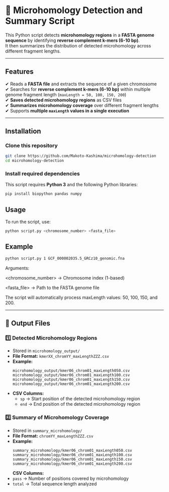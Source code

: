 # 🧬 Microhomology Detection and Summary Script

This Python script detects **microhomology regions** in a **FASTA genome sequence** by identifying **reverse complement k-mers (6-10 bp)**.  
It then summarizes the distribution of detected microhomology across different fragment lengths.

---

##  Features
✔ Reads a **FASTA file** and extracts the sequence of a given chromosome  
✔ Searches for **reverse complement k-mers (6-10 bp)** within multiple genome fragment length (`maxLength = 50, 100, 150, 200`)  
✔ **Saves detected microhomology regions** as CSV files  
✔ **Summarizes microhomology coverage** over different fragment lengths  
✔ Supports **multiple `maxLength` values in a single execution**  

---

## Installation
### Clone this repository
```bash
git clone https://github.com/Makoto-Kashima/microhomology-detection
cd microhomology-detection
```

### Install required dependencies
This script requires **Python 3** and the following Python libraries:
```bash
pip install biopython pandas numpy
```

## Usage
To run the script, use:
```bash
python script.py <chromosome_number> <fasta_file>
```

## Example
```bash
python script.py 1 GCF_000002035.5_GRCz10_genomic.fna
```
Arguments:

<chromosome_number> → Chromosome index (1-based)

<fasta_file> → Path to the FASTA genome file

The script will automatically process maxLength values: 50, 100, 150, and 200.

---

## 📂 Output Files
### 1️⃣ Detected Microhomology Regions
- Stored in `microhomology_output/`
- **File Format:** `kmerXX_chromYY_maxLengthZZZ.csv`
- **Example:**
  ```plaintext
  microhomology_output/kmer06_chrom01_maxLength050.csv
  microhomology_output/kmer06_chrom01_maxLength100.csv
  microhomology_output/kmer06_chrom01_maxLength150.csv
  microhomology_output/kmer06_chrom01_maxLength200.csv

- **CSV Columns:**
  - `sp` → Start position of the detected microhomology region
  - `end` → End position of the detected microhomology region

### 2️⃣ Summary of Microhomology Coverage
- Stored in `summary_microhomology/`
- **File Format:** `chromYY_maxLengthZZZ.csv`
- **Example:**
  ```plaintext
  summary_microhomology/kmer06_chrom01_maxLength050.csv
  summary_microhomology/kmer06_chrom01_maxLength100.csv
  summary_microhomology/kmer06_chrom01_maxLength150.csv
  summary_microhomology/kmer06_chrom01_maxLength200.csv
  ```
  **CSV Columns:**
 - `pass` → Number of positions covered by microhomology
 - `total` → Total sequence length analyzed
